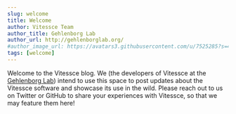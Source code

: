 ```yaml
---
slug: welcome
title: Welcome
author: Vitessce Team
author_title: Gehlenborg Lab
author_url: http://gehlenborglab.org/
#author_image_url: https://avatars3.githubusercontent.com/u/7525285?s=460&v=4
tags: [welcome]
---
```


Welcome to the Vitessce blog.
We (the developers of Vitessce at the [Gehlenborg Lab](http://gehlenborglab.org/)) intend to use this space to post updates about the Vitessce software and showcase its use in the wild.
Please reach out to us on Twitter or GitHub to share your experiences with Vitessce, so that we may feature them here!

<!--truncate-->

